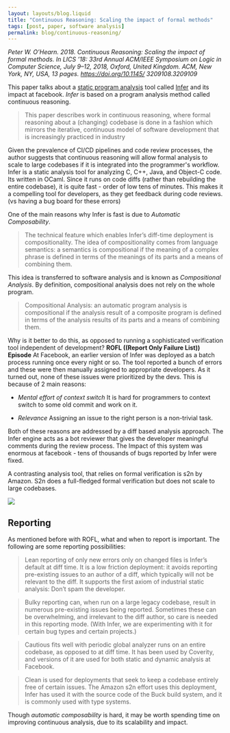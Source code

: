 ```yaml
---
layout: layouts/blog.liquid
title: "Continuous Reasoning: Scaling the impact of formal methods"
tags: [post, paper, software analysis]
permalink: blog/continuous-reasoning/
---
```


*Peter W. O’Hearn. 2018. Continuous Reasoning: Scaling the impact of formal methods. In LICS ’18: 33rd Annual ACM/IEEE Symposium on Logic in Computer Science, July 9–12, 2018, Oxford, United Kingdom. ACM, New York, NY, USA, 13 pages. https://doi.org/10.1145/ 3209108.3209109*

This paper talks about a [static program analysis](https://en.wikipedia.org/wiki/Static_program_analysis) tool called [Infer](https://github.com/facebook/infer) and its impact at facebook. *Infer* is based on a program analysis method called continuous reasoning.

> This paper describes work in continuous reasoning, where formal reasoning about a (changing) codebase is done in a fashion which mirrors the iterative, continuous model of software development that is increasingly practiced in industry

Given the prevalence of CI/CD pipelines and code review processes, the author suggests that continuous reasoning will allow formal analysis to scale to large codebases if it is integrated into the programmer's workflow. Infer is a static analysis tool for analyzing C, C++, Java, and Object-C code. Its written in OCaml. Since it runs on code diffs (rather than rebuilding the entire codebase), it is quite fast - order of low tens of minutes. This makes it a compelling tool for developers, as they get feedback during code reviews. (vs having a bug board for these errors)

One of the main reasons why Infer is fast is due to *Automatic Composability*.

> The technical feature which enables Infer’s diff-time deployment is compositionality. The idea of compositionality comes from language semantics: a semantics is compositional if the meaning of a complex phrase is defined in terms of the meanings of its parts and a means of combining them.

This idea is transferred to software analysis and is known as *Compositional Analysis*. By definition, compositional analysis does not rely on the whole program.

> Compositional Analysis: an automatic program analysis is compositional if the analysis result of a composite program is defined in terms of the analysis results of its parts and a means of combining them.

Why is it better to do this, as opposed to running a sophisticated verification tool independent of development? **ROFL ((Report Only Failure List)) Episode** At Facebook, an earlier version of Infer was deployed as a batch process running once every night or so. The tool reported a bunch of errors and these were then manually assigned to appropriate developers. As it turned out, none of these issues were prioritized by the devs. This is because of 2 main reasons:

* *Mental effort of context switch* It is hard for programmers to context switch to some old commit and work on it.

* *Relevance* Assigning an issue to the right person is a non-trivial task.

Both of these reasons are addressed by a diff based analysis approach. The Infer engine acts as a bot reviewer that gives the developer meaningful comments during the review process. The Impact of this system was enormous at facebook - tens of thousands of bugs reported by Infer were fixed.

A contrasting analysis tool, that relies on formal verification is s2n by Amazon. S2n does a full-fledged formal verification but does not scale to large codebases.

<img class="ui centered large image" src="/img/blog/s2n-vs-infer.png">

## Reporting

As mentioned before with ROFL, what and when to report is important. The following are some reporting possibilities:

> Lean reporting of only new errors only on changed files is Infer’s default at diff time. It is a low friction deployment: it avoids reporting pre-existing issues to an author of a diff, which typically will not be relevant to the diff. It supports the first axiom of industrial static analysis: Don’t spam the developer.

> Bulky reporting can, when run on a large legacy codebase, result in numerous pre-existing issues being reported. Sometimes these can be overwhelming, and irrelevant to the diff author, so care is needed in this reporting mode. (With Infer, we are experimenting with it for certain bug types and certain projects.)

> Cautious fits well with periodic global analyzer runs on an entire codebase, as opposed to at diff time. It has been used by Coverity, and versions of it are used for both static and dynamic analysis at Facebook.

> Clean is used for deployments that seek to keep a codebase entirely free of certain issues. The Amazon s2n effort uses this deployment, Infer has used it with the source code of the Buck build system, and it is commonly used with type systems.

Though *automatic composability* is hard, it may be worth spending time on improving continuous analysis, due to its scalability and impact.

